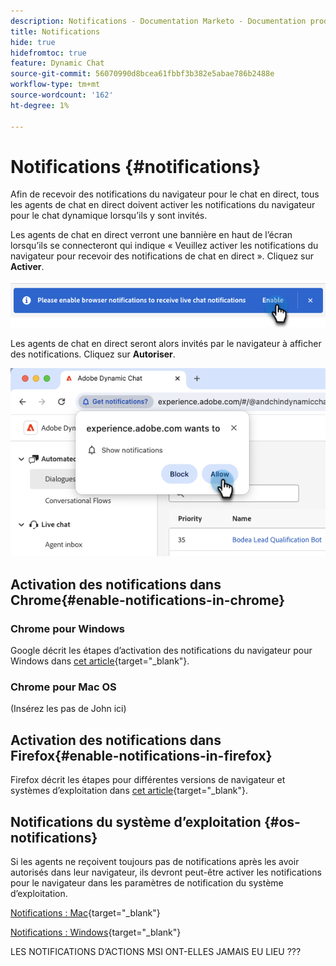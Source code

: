 ```yaml
---
description: Notifications - Documentation Marketo - Documentation produit
title: Notifications
hide: true
hidefromtoc: true
feature: Dynamic Chat
source-git-commit: 56070990d8bcea61fbbf3b382e5abae786b2488e
workflow-type: tm+mt
source-wordcount: '162'
ht-degree: 1%

---
```


# Notifications {#notifications}

Afin de recevoir des notifications du navigateur pour le chat en direct, tous les agents de chat en direct doivent activer les notifications du navigateur pour le chat dynamique lorsqu’ils y sont invités.

Les agents de chat en direct verront une bannière en haut de l’écran lorsqu’ils se connecteront qui indique « Veuillez activer les notifications du navigateur pour recevoir des notifications de chat en direct ». Cliquez sur **Activer**.

![](assets/live-chat-overview-4.png)

Les agents de chat en direct seront alors invités par le navigateur à afficher des notifications. Cliquez sur **Autoriser**.

![](assets/live-chat-overview-5.png)

## Activation des notifications dans Chrome{#enable-notifications-in-chrome}

### Chrome pour Windows

Google décrit les étapes d’activation des notifications du navigateur pour Windows dans [cet article](https://support.mozilla.org/en-US/kb/push-notifications-firefox){target="_blank"}.

### Chrome pour Mac OS

(Insérez les pas de John ici)

## Activation des notifications dans Firefox{#enable-notifications-in-firefox}

Firefox décrit les étapes pour différentes versions de navigateur et systèmes d’exploitation dans [cet article](https://support.mozilla.org/en-US/kb/push-notifications-firefox){target="_blank"}.

## Notifications du système d’exploitation {#os-notifications}

Si les agents ne reçoivent toujours pas de notifications après les avoir autorisés dans leur navigateur, ils devront peut-être activer les notifications pour le navigateur dans les paramètres de notification du système d’exploitation.

[Notifications : Mac](https://support.apple.com/guide/mac-help/change-notifications-settings-mh40583/mac){target="_blank"}

[Notifications : Windows](https://support.microsoft.com/en-us/windows/change-notification-settings-in-windows-8942c744-6198-fe56-4639-34320cf9444e){target="_blank"}


LES NOTIFICATIONS D’ACTIONS MSI ONT-ELLES JAMAIS EU LIEU ???
